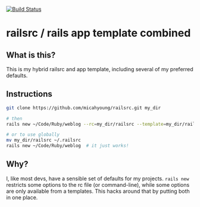 [![Build Status](https://travis-ci.org/micahyoung/railsrc.svg?branch=master)](https://travis-ci.org/micahyoung/railsrc)
# railsrc / rails app template combined

## What is this?

This is my hybrid railsrc and app template, including several of my preferred defaults.

## Instructions
```bash
git clone https://github.com/micahyoung/railsrc.git my_dir

# then 
rails new ~/Code/Ruby/weblog --rc=my_dir/railsrc --template=my_dir/railsrc

# or to use globally 
mv my_dir/railsrc ~/.railsrc
rails new ~/Code/Ruby/weblog  # it just works!
```

## Why?

I, like most devs, have a sensible set of defaults for my projects. `rails new` restricts some options to the rc file (or command-line), while some options are only available from a templates. This hacks around that by putting both in one place.
